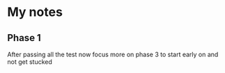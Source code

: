 # My notes
## Phase 1
After passing all the test now focus more on phase 3 to start early on and not get stucked
